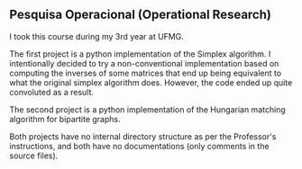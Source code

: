 ## Pesquisa Operacional (Operational Research)
I took this course during my 3rd year at UFMG.

The first project is a python implementation of the Simplex algorithm. I intentionally decided to try a non-conventional implementation based on computing the inverses of some matrices that end up being equivalent to what the original simplex algorithm does. However, the code ended up quite convoluted as a result.

The second project is a python implementation of the Hungarian matching algorithm for bipartite graphs.

Both projects have no internal directory structure as per the Professor's instructions, and both have no documentations (only comments in the source files).
